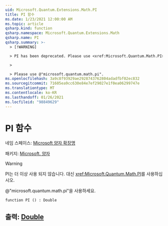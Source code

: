 ```yaml
---
uid: Microsoft.Quantum.Extensions.Math.PI
title: PI 함수
ms.date: 1/23/2021 12:00:00 AM
ms.topic: article
qsharp.kind: function
qsharp.namespace: Microsoft.Quantum.Extensions.Math
qsharp.name: PI
qsharp.summary: >-
  > [!WARNING]

  > PI has been deprecated. Please use <xref:Microsoft.Quantum.Math.PI> instead.

  >

  > Please use @"microsoft.quantum.math.pi".
ms.openlocfilehash: 3a9c8f93929ae2928743762804adadfbf02ec832
ms.sourcegitcommit: 71605ea9cc630e84e7ef29027e1f0ea06299747e
ms.translationtype: MT
ms.contentlocale: ko-KR
ms.lasthandoff: 01/26/2021
ms.locfileid: "98849629"
---
```

# <a name="pi-function"></a>PI 함수

네임 스페이스: [Microsoft 양자 확장명](xref:Microsoft.Quantum.Extensions.Math)

패키지: [Microsoft. 양자](https://nuget.org/packages/Microsoft.Quantum.QSharp.Core)


> [!WARNING]
> PI는 더 이상 사용 되지 않습니다. 대신 <xref:Microsoft.Quantum.Math.PI>를 사용하십시오.
>
> @"microsoft.quantum.math.pi"을 사용하세요.



```qsharp
function PI () : Double
```


## <a name="output--double"></a>출력: [Double](xref:microsoft.quantum.lang-ref.double)

